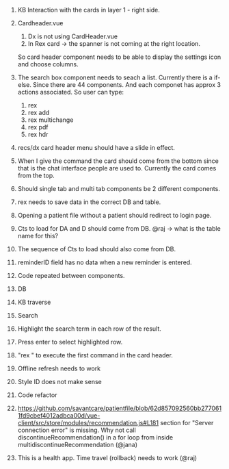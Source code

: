 1. KB Interaction with the cards in layer 1 - right side.

2. Cardheader.vue

    1. Dx is not using CardHeader.vue
    2. In Rex card -> the spanner is not coming at the right location.
    
    So card header component needs to be able to display the settings icon and choose columns.

3. The search box component needs to seach a list. Currently there is a if-else. Since there are 44 components. And each componet  has approx 3 actions associated. 
   So user can type:
      1. rex
      2. rex add
      3. rex multichange
      4. rex pdf
      5. rex hdr

3. recs/dx card header menu should have a slide in effect.

4. When I give the command the card should come from the bottom since that is the chat interface people are used to. Currently the card comes from the top.

5. Should single tab and multi tab components be 2 different components.

6. rex needs to save data in the correct DB and table.

7. Opening a patient file without a patient should redirect to login page.

8. Cts to load for DA and D should come from DB. @raj -> what is the table name for this?

9. The sequence of Cts to load should also come from DB. 

10. reminderID field has no data when a new reminder is entered.

11. Code repeated between components.
   1. DB  
   2. KB traverse

12. Search 
   1. Highlight the search term in each row of the result.
   2. Press enter to select highlighted row.
   3. "rex " to execute the first command in the card header.

13. Offline refresh needs to work

14. Style ID does not make sense

15. Code refactor

   1. https://github.com/savantcare/patientfile/blob/62d857092560bb2770611fd9cbef4012adbca00d/vue-client/src/store/modules/recommendation.js#L181 section for "Server connection error" is missing. Why not call discontinueRecommendation() in a for loop from inside multidiscontinueRecommendation (@jana)

16. This is a health app. Time travel (rollback) needs to work (@raj)
